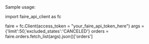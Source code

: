 Sample usage:

import faire_api_client as fc

faire = fc.Client(access_token = "your_faire_api_token_here")
args = {'limit':50,'excluded_states':'CANCELED'}
orders = faire.orders.fetch_list(args).json()['orders']
